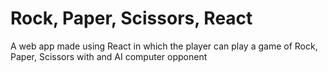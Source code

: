 # Rock, Paper, Scissors, React
A web app made using React in which the player can play a game of Rock, Paper, Scissors with and AI computer opponent

